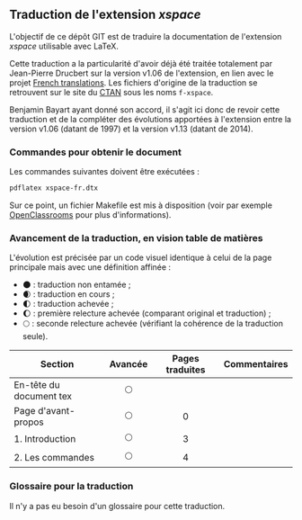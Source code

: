 ## Traduction de l'extension *xspace*

L'objectif de ce dépôt GIT est de traduire la documentation de l'extension *xspace* utilisable avec LaTeX.

Cette traduction a la particularité d'avoir déjà été traitée totalement par Jean-Pierre Drucbert sur la version v1.06 de l'extension, en lien avec le projet [French translations](https://www.ctan.org/pkg/french-translations). Les fichiers d'origine de la traduction se retrouvent sur le site du [CTAN](https://www.ctan.org/tex-archive/info/french-translations/macros/latex/required/tools) sous les noms `f-xspace`.

Benjamin Bayart ayant donné son accord, il s'agit ici donc de revoir cette traduction et de la compléter des évolutions apportées à l'extension entre la version v1.06 (datant de 1997) et la version v1.13 (datant de 2014).


### Commandes pour obtenir le document

Les commandes suivantes doivent être exécutées :

```bash
pdflatex xspace-fr.dtx
```

Sur ce point, un fichier Makefile est mis à disposition (voir par exemple [OpenClassrooms](https://openclassrooms.com/courses/compilez-sous-gnu-linux#/id/r-1130480) pour plus d'informations).


### Avancement de la traduction, en vision table de matières

L'évolution est précisée par un code visuel identique à celui de la page principale mais avec une définition affinée :

- :new_moon: : traduction non entamée ;
- :waxing_crescent_moon: : traduction en cours ;
- :first_quarter_moon: : traduction achevée ;
- :waxing_gibbous_moon: : première relecture achevée (comparant original et traduction) ; 
- :full_moon: : seconde relecture achevée (vérifiant la cohérence de la traduction seule).

Section                       | Avancée                | Pages traduites | Commentaires 
----------------------------- | :--------------------: | :-------------: | -------------------------
En-tête du document tex       | :full_moon:            |                 |
Page d'avant-propos           | :full_moon:            | 0               | 
1. Introduction               | :full_moon:            | 3               |
2. Les commandes              | :full_moon:            | 4               | 


### Glossaire pour la traduction

Il n'y a pas eu besoin d'un glossaire pour cette traduction.

